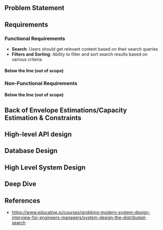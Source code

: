 ## Problem Statement

## Requirements
### Functional Requirements
* **Search**: Users should get relevant content based on their search queries
* **Filters and Sorting**: Ability to filter and sort search results based on various criteria
#### Below the line (out of scope)
### Non-Functional Requirements
#### Below the line (out of scope)

## Back of Envelope Estimations/Capacity Estimation & Constraints
## High-level API design 
## Database Design
## High Level System Design
## Deep Dive
## References
* https://www.educative.io/courses/grokking-modern-system-design-interview-for-engineers-managers/system-design-the-distributed-search
